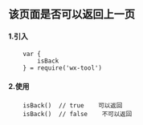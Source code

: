## 该页面是否可以返回上一页

#### 1.引入

```
    var {
        isBack
    } = require('wx-tool')
```


#### 2.使用

```
    isBack()  // true    可以返回
    isBack()  // false    不可以返回

```